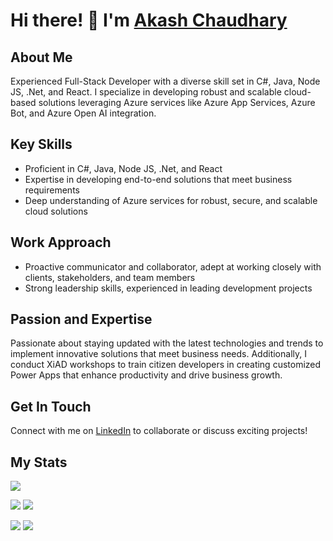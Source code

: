 # Hi there! 👋 I'm [Akash Chaudhary](https://chaudharyakash.com)

## About Me

Experienced Full-Stack Developer with a diverse skill set in C#, Java, Node JS, .Net, and React. I specialize in developing robust and scalable cloud-based solutions leveraging Azure services like Azure App Services, Azure Bot, and Azure Open AI integration.

## Key Skills

- Proficient in C#, Java, Node JS, .Net, and React
- Expertise in developing end-to-end solutions that meet business requirements
- Deep understanding of Azure services for robust, secure, and scalable cloud solutions

## Work Approach

- Proactive communicator and collaborator, adept at working closely with clients, stakeholders, and team members
- Strong leadership skills, experienced in leading development projects

## Passion and Expertise

Passionate about staying updated with the latest technologies and trends to implement innovative solutions that meet business needs. Additionally, I conduct XiAD workshops to train citizen developers in creating customized Power Apps that enhance productivity and drive business growth.

## Get In Touch

Connect with me on [LinkedIn](https://www.linkedin.com/in/akash-chaudhary-profile/) to collaborate or discuss exciting projects!

## My Stats

![](http://github-profile-summary-cards.vercel.app/api/cards/profile-details?username=akashchaudhary-git&theme=darcula) 

![](http://github-profile-summary-cards.vercel.app/api/cards/repos-per-language?username=akashchaudhary-git&theme=darcula) 
![](http://github-profile-summary-cards.vercel.app/api/cards/most-commit-language?username=akashchaudhary-git&theme=darcula) 

![](http://github-profile-summary-cards.vercel.app/api/cards/stats?username=akashchaudhary-git&theme=darcula) 
![](http://github-profile-summary-cards.vercel.app/api/cards/productive-time?username=akashchaudhary-git&theme=darcula&utcOffset=8) 
